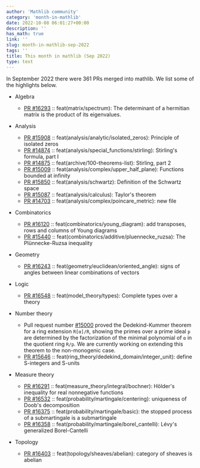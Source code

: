 ```yaml
---
author: 'Mathlib community'
category: 'month-in-mathlib'
date: 2022-10-08 06:01:27+00:00
description: ''
has_math: true
link: ''
slug: month-in-mathlib-sep-2022
tags: ''
title: This month in mathlib (Sep 2022)
type: text
---
```


In September 2022 there were 361 PRs merged into mathlib. We list some of the highlights below.

<!-- TEASER_END -->

* Algebra

    - [PR #16293](https://github.com/leanprover-community/mathlib/pull/16293) :: feat(matrix/spectrum): The determinant of a hermitian matrix is the product of its eigenvalues.

* Analysis

    - [PR #15908](https://github.com/leanprover-community/mathlib/pull/15908) :: feat(analysis/analytic/isolated_zeros): Principle of isolated zeros
    - [PR #14874](https://github.com/leanprover-community/mathlib/pull/14874) :: feat(analysis/special_functions/stirling): Stirling's formula, part I
    - [PR #14875](https://github.com/leanprover-community/mathlib/pull/14875) :: feat(archive/100-theorems-list): Stirling, part 2
    - [PR #15009](https://github.com/leanprover-community/mathlib/pull/15009) :: feat(analysis/complex/upper_half_plane): Functions bounded at infinity
    - [PR #15850](https://github.com/leanprover-community/mathlib/pull/15850) :: feat(analysis/schwartz): Definition of the Schwartz space
    - [PR #15087](https://github.com/leanprover-community/mathlib/pull/15087) :: feat(analysis/calculus): Taylor's theorem
    - [PR #14703](https://github.com/leanprover-community/mathlib/pull/14703) :: feat(analysis/complex/poincare_metric): new file

* Combinatorics

    - [PR #16120](https://github.com/leanprover-community/mathlib/pull/16120) :: feat(combinatorics/young_diagram): add transposes, rows and columns of Young diagrams
    - [PR #15440](https://github.com/leanprover-community/mathlib/pull/15440) :: feat(combinatorics/additive/pluennecke_ruzsa): The Plünnecke-Ruzsa inequality


* Geometry

    - [PR #16243](https://github.com/leanprover-community/mathlib/pull/16243) :: feat(geometry/euclidean/oriented_angle): signs of angles between linear combinations of vectors

* Logic

    - [PR #16548](https://github.com/leanprover-community/mathlib/pull/16548) :: feat(model_theory/types): Complete types over a theory

* Number theory

    - Pull request number [#15000](https://github.com/leanprover-community/mathlib/pull/15000) proved the Dedekind-Kummer theorem for a ring extension `R[α]/R`, showing the primes over a prime ideal `p` are determined by the factorization of the minimal polynomial of `α` in the quotient ring `R/p`. We are currently working on extending this theorem to the non-monogenic case.
    - [PR #15646](https://github.com/leanprover-community/mathlib/pull/15646) :: feat(ring_theory/dedekind_domain/integer_unit): define S-integers and S-units

* Measure theory

    - [PR #16291](https://github.com/leanprover-community/mathlib/pull/16291) :: feat(measure_theory/integral/bochner): Hölder's inequality for real nonnegative functions
    - [PR #16532](https://github.com/leanprover-community/mathlib/pull/16532) :: feat(probability/martingale/centering): uniqueness of Doob's decomposition
    - [PR #16375](https://github.com/leanprover-community/mathlib/pull/16375) :: feat(probability/martingale/basic): the stopped process of a submartingale is a submartingale
    - [PR #16358](https://github.com/leanprover-community/mathlib/pull/16358) :: feat(probability/martingale/borel_cantelli): Lévy's generalized Borel-Cantelli

* Topology

    - [PR #16403](https://github.com/leanprover-community/mathlib/pull/16403) :: feat(topology/sheaves/abelian): category of sheaves is abelian
